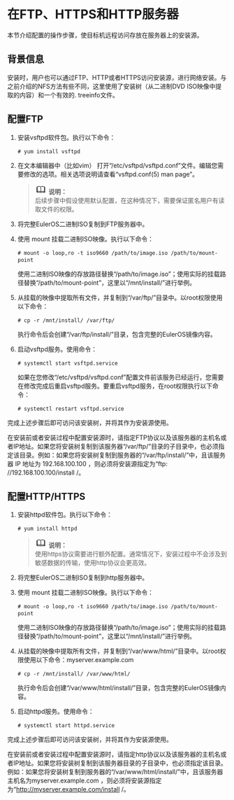 # 在FTP、HTTPS和HTTP服务器<a name="ZH-CN_TOPIC_0183222660"></a>

本节介绍配置的操作步骤，使目标机远程访问存放在服务器上的安装源。

## 背景信息<a name="zh-cn_topic_0022605803_zh-cn_topic_0018319638_section5149040916564"></a>

安装时，用户也可以通过FTP、HTTP或者HTTPS访问安装源，进行网络安装。与之前介绍的NFS方法有些不同，这里使用了安装树（从二进制DVD ISO映像中提取的内容）和一个有效的. treeinfo文件。

## 配置FTP<a name="zh-cn_topic_0022605803_zh-cn_topic_0018319638_section63743237171021"></a>

1.  安装vsftpd软件包。执行以下命令：

    ```
    # yum install vsftpd
    ```

2.  在文本编辑器中（比如vim） 打开“/etc/vsftpd/vsftpd.conf”文件。编辑您需要修改的选项。相关选项说明请查看“vsftpd.conf\(5\) man page”。

    >![](public_sys-resources/icon-note.gif) **说明：**   
    >后续步骤中假设使用默认配置，在这种情况下，需要保证匿名用户有读取文件的权限。  

3.  将完整EulerOS二进制ISO复制到FTP服务器中。
4.  使用 mount 挂载二进制ISO映像。执行以下命令：

    ```
    # mount -o loop,ro -t iso9660 /path/to/image.iso /path/to/mount-point
    ```

    使用二进制ISO映像的存放路径替换“/path/to/image.iso”；使用实际的挂载路径替换“/path/to/mount-point”，这里以“/mnt/install/”进行举例。

5.  从挂载的映像中提取所有文件，并复制到“/var/ftp/”目录中。以root权限使用以下命令：

    ```
    # cp -r /mnt/install/ /var/ftp/
    ```

    执行命令后会创建“/var/ftp/install/”目录，包含完整的EulerOS镜像内容。

6.  启动vsftpd服务。使用命令：

    ```
    # systemctl start vsftpd.service
    ```

    如果在您修改“/etc/vsftpd/vsftpd.conf”配置文件前该服务已经运行，您需要在修改完成后重启vsftpd服务。要重启vsftpd服务，在root权限执行以下命令：

    ```
    # systemctl restart vsftpd.service
    ```


完成上述步骤后即可访问该安装树，并将其作为安装源使用。

在安装前或者安装过程中配置安装源时，请指定FTP协议以及该服务器的主机名或者IP地址。如果您将安装树复制到该服务器“/var/ftp/”目录的子目录中，也必须指定该目录。例如：如果您将安装树复制到服务器的“/var/ftp/install/”中，且该服务器 IP 地址为 192.168.100.100 ，则必须将安装源指定为“ftp: //192.168.100.100/install /。

## 配置HTTP/HTTPS<a name="zh-cn_topic_0022605803_zh-cn_topic_0018319638_section1742857516653"></a>

1.  安装httpd软件包。执行以下命令：

    ```
    # yum install httpd
    ```

    >![](public_sys-resources/icon-note.gif) **说明：**   
    >使用https协议需要进行额外配置。通常情况下，安装过程中不会涉及到敏感数据的传输，使用http协议会更高效。  

2.  将完整EulerOS二进制ISO复制到http服务器中。
3.  使用 mount 挂载二进制ISO映像。执行以下命令：

    ```
    # mount -o loop,ro -t iso9660 /path/to/image.iso /path/to/mount-point
    ```

    使用二进制ISO映像的存放路径替换“/path/to/image.iso”；使用实际的挂载路径替换“/path/to/mount-point”，这里以“/mnt/install/”进行举例。

4.  从挂载的映像中提取所有文件，并复制到“/var/www/html/”目录中。以root权限使用以下命令：myserver.example.com

    ```
    # cp -r /mnt/install/ /var/www/html/
    ```

    执行命令后会创建“/var/www/html/install/”目录，包含完整的EulerOS镜像内容。

5.  启动httpd服务。使用命令：

    ```
    # systemctl start httpd.service
    ```


完成上述步骤后即可访问该安装树，并将其作为安装源使用。

在安装前或者安装过程中配置安装源时，请指定http协议以及该服务器的主机名或者IP地址。如果您将安装树复制到该服务器目录的子目录中，也必须指定该目录。例如：如果您将安装树复制到服务器的“/var/www/html/install/”中，且该服务器主机名为myserver.example.com ，则必须将安装源指定为“http://myserver.example.com/install /。

